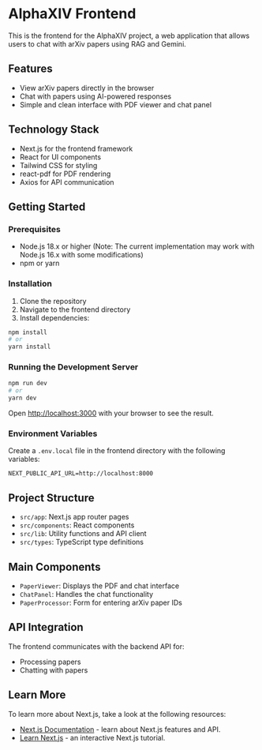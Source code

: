# AlphaXIV Frontend

This is the frontend for the AlphaXIV project, a web application that allows users to chat with arXiv papers using RAG and Gemini.

## Features

- View arXiv papers directly in the browser
- Chat with papers using AI-powered responses
- Simple and clean interface with PDF viewer and chat panel

## Technology Stack

- Next.js for the frontend framework
- React for UI components
- Tailwind CSS for styling
- react-pdf for PDF rendering
- Axios for API communication

## Getting Started

### Prerequisites

- Node.js 18.x or higher (Note: The current implementation may work with Node.js 16.x with some modifications)
- npm or yarn

### Installation

1. Clone the repository
2. Navigate to the frontend directory
3. Install dependencies:

```bash
npm install
# or
yarn install
```

### Running the Development Server

```bash
npm run dev
# or
yarn dev
```

Open [http://localhost:3000](http://localhost:3000) with your browser to see the result.

### Environment Variables

Create a `.env.local` file in the frontend directory with the following variables:

```
NEXT_PUBLIC_API_URL=http://localhost:8000
```

## Project Structure

- `src/app`: Next.js app router pages
- `src/components`: React components
- `src/lib`: Utility functions and API client
- `src/types`: TypeScript type definitions

## Main Components

- `PaperViewer`: Displays the PDF and chat interface
- `ChatPanel`: Handles the chat functionality
- `PaperProcessor`: Form for entering arXiv paper IDs

## API Integration

The frontend communicates with the backend API for:

- Processing papers
- Chatting with papers

## Learn More

To learn more about Next.js, take a look at the following resources:

- [Next.js Documentation](https://nextjs.org/docs) - learn about Next.js features and API.
- [Learn Next.js](https://nextjs.org/learn) - an interactive Next.js tutorial.
